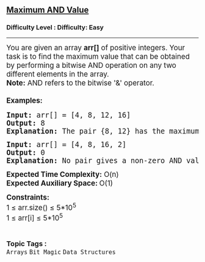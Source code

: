 <h2><a href="https://www.geeksforgeeks.org/problems/maximum-and-value2637/1?page=2&category=Arrays&status=unsolved,attempted&sortBy=accuracy">Maximum AND Value</a></h2><h3>Difficulty Level : Difficulty: Easy</h3><hr><div class="problems_problem_content__Xm_eO"><p><span style="font-size: 14pt;">You are given an array <strong>arr[]</strong> of positive integers. Your task is to find the maximum value that can be obtained by performing a bitwise AND operation on any two different elements in the array.</span><br><span style="font-size: 14pt;"><strong>Note:</strong> AND refers to the bitwise '&amp;' operator.</span></p>
<h3><span style="font-size: 14pt;">Examples:</span></h3>
<pre><span style="font-size: 14pt;"><strong>Input:</strong> arr[] = [4, 8, 12, 16]</span><br><span style="font-size: 14pt;"><strong>Output:</strong> 8</span><br><span style="font-size: 14pt;"><strong>Explanation: </strong></span><span style="font-size: 14pt;">The pair {8, 12} has the maximum AND value of 8.</span></pre>
<pre><span style="font-size: 14pt;"><strong>Input:</strong> arr[] = [4, 8, 16, 2]</span><br><span style="font-size: 14pt;"><strong>Output:</strong> 0</span><br><span style="font-size: 14pt;"><strong>Explanation: </strong></span><span style="font-size: 14pt;">No pair gives a non-zero AND value, so the output is 0.</span></pre>
<p><span style="font-size: 14pt;"><strong>Expected Time Complexity:</strong> </span><span style="font-size: 14pt;">O(n)<br></span><strong><span style="font-size: 14pt;">Expected Auxiliary Space: </span></strong><span style="font-size: 14pt;">O(1)</span></p>
<p><span style="font-size: 14pt;"><strong>Constraints:</strong><br></span><span style="font-size: 14pt;">1 ≤ arr.size() ≤ 5*10<sup>5</sup><br></span><span style="font-size: 14pt;">1 ≤ arr[i] ≤ 5*10<sup>5</sup></span></p></div><br><p><span style=font-size:18px><strong>Topic Tags : </strong><br><code>Arrays</code>&nbsp;<code>Bit Magic</code>&nbsp;<code>Data Structures</code>&nbsp;